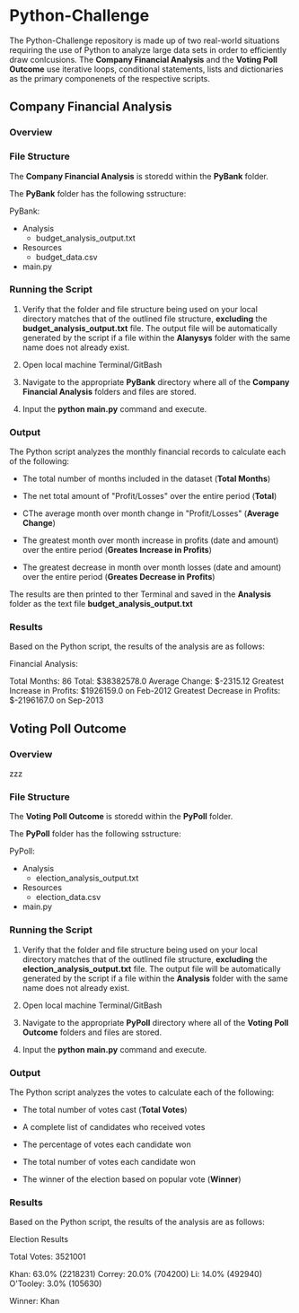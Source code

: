 # **Python-Challenge**
The Python-Challenge repository is made up of two real-world situations requiring the use of Python to analyze large data sets in order to efficiently draw conlcusions. The **Company Financial Analysis** and the **Voting Poll Outcome** use iterative loops, conditional statements, lists and dictionaries as the primary componenets of the respective scripts. 

## **Company Financial Analysis**

### Overview


### File Structure

The **Company Financial Analysis** is storedd within the **PyBank** folder. 

The **PyBank** folder has the following sstructure:

PyBank:
- Analysis
    - budget_analysis_output.txt
- Resources
    - budget_data.csv
- main.py

### Running the Script

1. Verify that the folder and file structure being used on your local directory matches that of the outlined file structure, **excluding** the **budget_analysis_output.txt** file. The output file will be automatically generated by the script if a file within the **Alanysys** folder with the same name does not already exist.

2. Open local machine Terminal/GitBash

3. Navigate to the appropriate **PyBank** directory where all of the **Company Financial Analysis** folders and files are stored. 

4. Input the **python main.py** command and execute.

### Output

The Python script analyzes the monthly financial records to calculate each of the following:

  - The total number of months included in the dataset (**Total Months**)

  - The net total amount of "Profit/Losses" over the entire period (**Total**)

  - CThe average month over month change in "Profit/Losses" (**Average Change**)

  - The greatest month over month increase in profits (date and amount) over the entire period (**Greates Increase in Profits**)

  - The greatest decrease in month over month losses (date and amount) over the entire period (**Greates Decrease in Profits**)

The results are then printed to ther Terminal and saved in the **Analysis** folder as the text file **budget_analysis_output.txt**

### Results

Based on the Python script, the results of the analysis are as follows: 

Financial Analysis:

Total Months: 86
Total: $38382578.0
Average Change: $-2315.12
Greatest Increase in Profits: $1926159.0 on Feb-2012
Greatest Decrease in Profits: $-2196167.0 on Sep-2013

## **Voting Poll Outcome**

### Overview

zzz

### File Structure

The **Voting Poll Outcome** is storedd within the **PyPoll** folder. 

The **PyPoll** folder has the following sstructure:

PyPoll:
- Analysis
    - election_analysis_output.txt
- Resources
    - election_data.csv
- main.py

### Running the Script

1. Verify that the folder and file structure being used on your local directory matches that of the outlined file structure, **excluding** the **election_analysis_output.txt** file. The output file will be automatically generated by the script if a file within the **Analysis** folder with the same name does not already exist.

2. Open local machine Terminal/GitBash

3. Navigate to the appropriate **PyPoll** directory where all of the **Voting Poll Outcome** folders and files are stored. 

4. Input the **python main.py** command and execute.

### Output

The Python script analyzes the votes to calculate each of the following:

  - The total number of votes cast (**Total Votes**)

  - A complete list of candidates who received votes

  - The percentage of votes each candidate won

  - The total number of votes each candidate won

  - The winner of the election based on popular vote (**Winner**)
    
### Results
   
Based on the Python script, the results of the analysis are as follows: 

Election Results

Total Votes: 3521001

Khan: 63.0% (2218231)
Correy: 20.0% (704200)
Li: 14.0% (492940)
O'Tooley: 3.0% (105630)

Winner: Khan